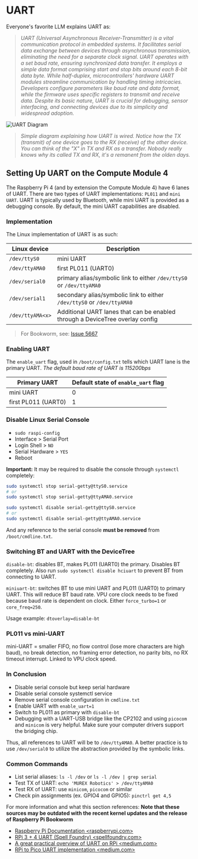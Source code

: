 # UART

Everyone's favorite LLM explains UART as:

> *UART (Universal Asynchronous Receiver-Transmitter) is a vital communication protocol in embedded systems. It facilitates serial data exchange between devices through asynchronous transmission, eliminating the need for a separate clock signal. UART operates with a set baud rate, ensuring synchronized data transfer. It employs a simple data format comprising start and stop bits around each 8-bit data byte. While half-duplex, microcontrollers' hardware UART modules streamline communication by handling timing intricacies. Developers configure parameters like baud rate and data format, while the firmware uses specific registers to transmit and receive data. Despite its basic nature, UART is crucial for debugging, sensor interfacing, and connecting devices due to its simplicity and widespread adoption.*

![UART Diagram](https://vanhunteradams.com/Protocols/UART/uart_hardware.png)

> *Simple diagram explaining how UART is wired. Notice how the TX (transmit) of one device goes to the RX (receive) of the other device. You can think of the "X" in TX and RX as a transfer. Nobody really knows why its called TX and RX, it's a remanent from the olden days.*

## Setting Up UART on the Compute Module 4

The Raspberry Pi 4 (and by extension the Compute Module 4) have 6 lanes of UART. There are two types of UART implementations: `PL011` and `mini UART`. UART is typically used by Bluetooth, while mini UART is provided as a debugging console. By default, the mini UART capabilities are disabled.

### Implementation

The Linux implementation of UART is as such:

| Linux device     | Description                                                                   |
| ---------------- | ----------------------------------------------------------------------------- |
| `/dev/ttyS0`     | mini UART                                                                     |
| `/dev/ttyAMA0`   | first PL011 (UART0)                                                           |
| `/dev/serial0`   | primary alias/symbolic link to either `/dev/ttyS0` or `/dev/ttyAMA0`          |
| `/dev/serial1`   | secondary alias/symbolic link to either `/dev/ttyS0` or `/dev/ttyAMA0`        |
| `/dev/ttyAMA<x>` | Additional UART lanes that can be enabled through a DeviceTree overlay config |

> For Bookworm, see: [Issue 5667](https://github.com/raspberrypi/linux/issues/5667)

### Enabling UART

The `enable_uart` flag, used in `/boot/config.txt` tells which UART lane is the primary UART. *The default baud rate of UART is 115200bps*

| Primary UART        | Default state of `enable_uart` flag |
| ------------------- | ----------------------------------- |
| mini UART           | 0                                   |
| first PL011 (UART0) | 1                                   |

### Disable Linux Serial Console

- `sudo raspi-config`
- Interface > Serial Port
- Login Shell > `NO`
- Serial Hardware > `YES`
- Reboot

**Important:** It may be required to disable the console through `systemctl` completely:

```sh
sudo systemctl stop serial-getty@ttyS0.service
# or
sudo systemctl stop serial-getty@ttyAMA0.service

sudo systemctl disable serial-getty@ttyS0.service
# or
sudo systemctl disable serial-getty@ttyAMA0.service
```

And any reference to the serial console **must be removed** from `/boot/cmdline.txt`.

### Switching BT and UART with the DeviceTree

`disable-bt`: disables BT, makes PL011 (UART0) the primary. Disables BT completely. Also run `sudo systemctl disable hciuart` to prevent BT from connecting to UART.

`miniuart-bt`: switches BT to use mini UART and PL011 (UART0) to primary UART. This will reduce BT baud rate. VPU core clock needs to be fixed because baud rate is dependent on clock. Either `force_turbo=1` or `core_freq=250`.

Usage example: `dtoverlay=disable-bt`

### PL011 vs mini-UART

mini-UART = smaller FIFO, no flow control (lose more characters are high baud), no break detection, no framing error detection, no parity bits, no RX timeout interrupt. Linked to VPU clock speed.

### In Conclusion

- Disable serial console but keep serial hardware
- Disable serial console systemctl service
- Remove serial console configuration in `cmdline.txt`
- Enable UART with `enable_uart=1`
- Switch to PL011 as primary with `disable-bt`
- Debugging with a UART-USB bridge like the CP2102 and using `picocom` and `minicom` is very helpful. Make sure your computer drivers support the bridging chip.

Thus, all references to UART will be to `/dev/ttyAMA0`. A better practice is to use `/dev/serial0` to utilize the abstraction provided by the symbolic links.

### Common Commands

- List serial aliases: `ls -l /dev` or `ls -l /dev | grep serial`
- Test TX of UART: `echo 'MUREX Robotics' > /dev/ttyAMA0`
- Test RX of UART: use `minicom`, `picocom` or similar
- Check pin assignments (ex. GPIO4 and GPIO5): `pinctrl get 4,5`

For more information and what this section references:
**Note that these sources may be outdated with the recent kernel updates and the release of Raspberry Pi Bookworm**

- [Raspberry Pi Documentation <raspberrypi.com>](https://www.raspberrypi.com/documentation/computers/configuration.html#configuring-uarts)
- [RPi 3 + 4 UART (Spell Foundry) <spellfoundry.com>](https://spellfoundry.com/2016/05/29/configuring-gpio-serial-port-raspbian-jessie-including-pi-3-4/)
- [A great practical overview of UART on RPi <medium.com>](https://jason19970210.medium.com/raspberry-pi-4-with-multiple-uart-interface-4eac75f74d7c)
- [RPi to Pico UART implementation <medium.com>](https://medium.com/geekculture/serial-connection-between-raspberry-pi-and-raspberry-pico-d6c0ba97c7dc)
